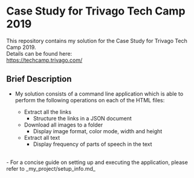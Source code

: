# Case Study for Trivago Tech Camp 2019

This repository contains my solution for the Case Study for Trivago Tech Camp 2019.<br>
Details can be found here:<br>
https://techcamp.trivago.com/

## Brief Description

- My solution consists of a command line application which is able to perform the following operations on each of the HTML files:<br>

    - Extract all the links
        - Structure the links in a JSON document
    - Download all images to a folder
        - Display image format, color mode, width and height
    - Extract all text
        - Display frequency of parts of speech in the text
<br>
- For a concise guide on setting up and executing the application, please refer to _my_project/setup_info.md_

